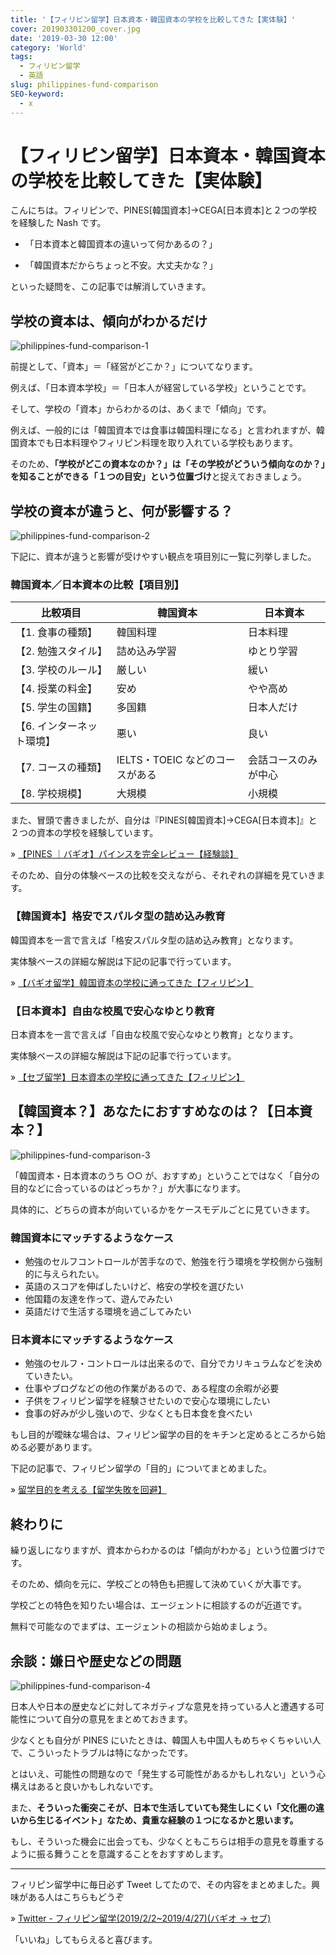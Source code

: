 ```yaml
---
title: '【フィリピン留学】日本資本・韓国資本の学校を比較してきた【実体験】'
cover: 201903301200_cover.jpg
date: '2019-03-30 12:00'
category: 'World'
tags:
  - フィリピン留学
  - 英語
slug: philippines-fund-comparison
SEO-keyword:
  - x
---
```


# 【フィリピン留学】日本資本・韓国資本の学校を比較してきた【実体験】

こんにちは。フィリピンで、PINES[韓国資本]→CEGA[日本資本]と２つの学校を経験した Nash です。

- 「日本資本と韓国資本の違いって何かあるの？」

- 「韓国資本だからちょっと不安。大丈夫かな？」

といった疑問を、この記事では解消していきます。

## 学校の資本は、傾向がわかるだけ

![philippines-fund-comparison-1](./201903301200_1.jpg)

前提として、「資本」＝「経営がどこか？」についてなります。

例えば、「日本資本学校」＝「日本人が経営している学校」ということです。

そして、学校の「資本」からわかるのは、あくまで「傾向」です。

例えば、一般的には「韓国資本では食事は韓国料理になる」と言われますが、韓国資本でも日本料理やフィリピン料理を取り入れている学校もあります。

そのため、<b>「学校がどこの資本なのか？」は「その学校がどういう傾向なのか？」を知ることができる「１つの目安」という位置づけ</b>と捉えておきましょう。

## 学校の資本が違うと、何が影響する？

![philippines-fund-comparison-2](./201903301200_2.jpg)

下記に、資本が違うと影響が受けやすい観点を項目別に一覧に列挙しました。

### 韓国資本／日本資本の比較【項目別】

| 比較項目                  | 韓国資本                        | 日本資本             |
| ------------------------- | ------------------------------- | -------------------- |
| 【1. 食事の種類】         | 韓国料理                        | 日本料理             |
| 【2. 勉強スタイル】       | 詰め込み学習                    | ゆとり学習           |
| 【3. 学校のルール】       | 厳しい                          | 緩い                 |
| 【4. 授業の料金】         | 安め                            | やや高め             |
| 【5. 学生の国籍】         | 多国籍                          | 日本人だけ           |
| 【6. インターネット環境】 | 悪い                            | 良い                 |
| 【7. コースの種類】       | IELTS・TOEIC などのコースがある | 会話コースのみが中心 |
| 【8. 学校規模】           | 大規模                          | 小規模               |

また、冒頭で書きましたが、自分は『PINES[韓国資本]→CEGA[日本資本]』と２つの資本の学校を経験しています。

» [【PINES ｜バギオ】パインスを完全レビュー【経験談】](./philippines-baguio-pines-summary)

そのため、自分の体験ベースの比較を交えながら、それぞれの詳細を見ていきます。

### 【韓国資本】格安でスパルタ型の詰め込み教育

韓国資本を一言で言えば「格安スパルタ型の詰め込み教育」となります。

実体験ベースの詳細な解説は下記の記事で行っています。

» [【バギオ留学】韓国資本の学校に通ってきた【フィリピン】](./philippines-fund-of-korea)

### 【日本資本】自由な校風で安心なゆとり教育

日本資本を一言で言えば「自由な校風で安心なゆとり教育」となります。

実体験ベースの詳細な解説は下記の記事で行っています。

» [【セブ留学】日本資本の学校に通ってきた【フィリピン】](./philippines-fund-of-japan)

## 【韓国資本？】あなたにおすすめなのは？【日本資本？】

![philippines-fund-comparison-3](./201903301200_3.jpg)

「韓国資本・日本資本のうち ○○ が、おすすめ」ということではなく「自分の目的などに合っているのはどっちか？」が大事になります。

具体的に、どちらの資本が向いているかをケースモデルごとに見ていきます。

### 韓国資本にマッチするようなケース

- 勉強のセルフコントロールが苦手なので、勉強を行う環境を学校側から強制的に与えられたい。
- 英語のスコアを伸ばしたいけど、格安の学校を選びたい
- 他国籍の友達を作って、遊んでみたい
- 英語だけで生活する環境を過ごしてみたい

### 日本資本にマッチするようなケース

- 勉強のセルフ・コントロールは出来るので、自分でカリキュラムなどを決めていきたい。
- 仕事やブログなどの他の作業があるので、ある程度の余暇が必要
- 子供をフィリピン留学を経験させたいので安心な環境にしたい
- 食事の好みが少し強いので、少なくとも日本食を食べたい

もし目的が曖昧な場合は、フィリピン留学の目的をキチンと定めるところから始める必要があります。

下記の記事で、フィリピン留学の「目的」についてまとめました。

» [留学目的を考える【留学失敗を回避】](./philippines-purpose)

## 終わりに

繰り返しになりますが、資本からわかるのは「傾向がわかる」という位置づけです。

そのため、傾向を元に、学校ごとの特色も把握して決めていくが大事です。

学校ごとの特色を知りたい場合は、エージェントに相談するのが近道です。

無料で可能なのでまずは、エージェントの相談から始めましょう。

## 余談：嫌日や歴史などの問題

![philippines-fund-comparison-4](./201903301200_4.jpg)

日本人や日本の歴史などに対してネガティブな意見を持っている人と遭遇する可能性について自分の意見をまとめておきます。

少なくとも自分が PINES にいたときは、韓国人も中国人もめちゃくちゃいい人で、こういったトラブルは特になかったです。

とはいえ、可能性の問題なので「発生する可能性があるかもしれない」という心構えはあると良いかもしれないです。

また、<b>そういった衝突こそが、日本で生活していても発生しにくい「文化圏の違いから生じるイベント」なため、貴重な経験の１つになるかと思います。</b>

もし、そういった機会に出会っても、少なくともこちらは相手の意見を尊重するように振る舞うことを意識することをおすすめします。

---

フィリピン留学中に毎日必ず Tweet してたので、その内容をまとめました。興味がある人はこちらもどうぞ

» [Twitter - フィリピン留学(2019/2/2~2019/4/27)(バギオ → セブ)](https://twitter.com/i/moments/1108015112575541249)

「いいね」してもらえると喜びます。
